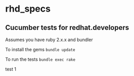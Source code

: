 # rhd_specs
## Cucumber tests for redhat.developers

Assumes you have ruby 2.x.x and bundler

To install the gems ```bundle update```

To run the tests ```bundle exec rake```

test 1
